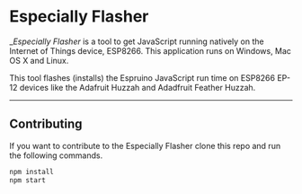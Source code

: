 # Especially Flasher

__Especially Flasher_ is a tool to get JavaScript running natively on 
the Internet of Things device, ESP8266. This application runs on 
Windows, Mac OS X and Linux.

This tool flashes (installs) the Espruino JavaScript run time on ESP8266
EP-12 devices like the Adafruit Huzzah and Adadfruit Feather Huzzah.

-------

## Contributing 

If you want to contribute to the Especially Flasher clone this repo and 
 run the following commands.

```bash
npm install
npm start
```